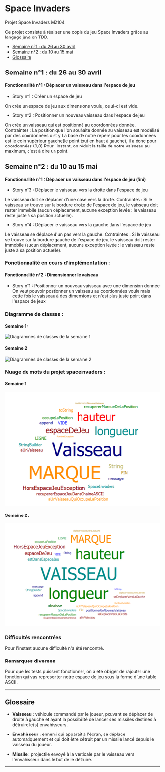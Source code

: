 # Space Invaders
Projet Space Invaders M2104

Ce projet consiste à réaliser une copie du jeu Space Invaders grâce au langage java en TDD.

- [Semaine n°1 : du 26 au 30 avril](#semaine1)  
- [Semaine n°2 : du 10 au 15 mai](#semaine2)
- [Glossaire](#glossaire)

## Semaine n°1 : du 26 au 30 avril <a id="semaine1"></a>

#### Fonctionnalité n°1 : Déplacer un vaisseau dans l'espace de jeu

- Story n°1 : Créer un espace de jeu  

On crée un espace de jeu aux dimensions voulu, celui-ci est vide.

-  Story n°2 : Positionner un nouveau vaisseau dans l’espace de jeu 

On crée un vaisseau qui est positionné au coordonnées donnée.
 Contraintes :
La position que l'on souhaite donnée au vaisseau est modélisé par des coordonnées x et y
La base de notre repère pour les coordonnées est le coin supérieur gauche(le point tout en haut à gauche), il a donc pour coordonnées (0,0)
Pour l'instant, on réduit la taille de notre vaisseau au maximum, c'est à dire un point.

## Semaine n°2 : du 10 au 15 mai <a id="semaine2"></a>

#### Fonctionnalité n°1 : Déplacer un vaisseau dans l'espace de jeu (fini)

- Story n°3 : Déplacer le vaisseau vers la droite dans l'espace de jeu

Le vaisseau doit se déplacer d'une case vers la droite.
Contraintes :
Si le vaisseau se trouve sur la bordure droite de l'espace de jeu, le vaisseau doit rester immobile (aucun déplacement, aucune exception levée : le vaisseau reste juste à sa position actuelle).

- Story n°4 : Déplacer le vaisseau vers la gauche dans l'espace de jeu

Le vaisseau se déplace d'un pas vers la gauche. 
Contraintes :
Si le vaisseau se trouve sur la bordure gauche de l'espace de jeu, le vaisseau doit rester immobile (aucun déplacement, aucune exception levée : le vaisseau reste juste à sa position actuelle).

### Fonctionnalité en cours d’implémentation : 

#### Fonctionnalité n°2 : Dimensionner le vaiseau

- Story n°1 : Positionner un nouveau vaisseau avec une dimension donnée
On veut pouvoir postionner un vaisseau au coordonnées voulu mais cette fois le vaisseau à des dimensions et n'est plus juste point dans l'espace de jeux

### Diagramme de classes :

#### Semaine 1:
![Diagrammes de classes de la semaine 1](images/Diagramme_Séance1.png)

#### Semaine 2:
![Diagrammes de classes de la semaine 2](images/Diagramme_Séance2.png)

### Nuage de mots du projet spaceinvaders :  
 
#### Semaine 1 :
![Nuage de mots de la semaine 1](images/NuageDeMots_Semaine1.png)

#### Semaine 2 :
![Nuage de mots de la semaine 2](images/NuageDeMots_Semaine2.png)

### Difficultés rencontrées 
Pour l'instant aucune difficulté n'a été rencontré.

### Remarques diverses
Pour que les tests puissent fonctionner, on a été obliger de rajouter une fonction qui vas representer notre espace de jeu sous la forme d'une table ASCII.

-------------

## Glossaire <a id="glossaire"></a>

* **Vaisseau** :  véhicule commandé par le joueur, pouvant se déplacer de droite à gauche et ayant la possibilité de lancer des missiles destinés à détruire le(s) envahisseurs.

* **Envahisseur**  :  ennemi qui apparaît à l'écran, se déplace automatiquement et qui doit être détruit par un missile lancé depuis le vaisseau du joueur.

* **Missile** :  projectile envoyé à la verticale par le vaisseau vers l'envahisseur dans le but de le détruire.

------------- 
